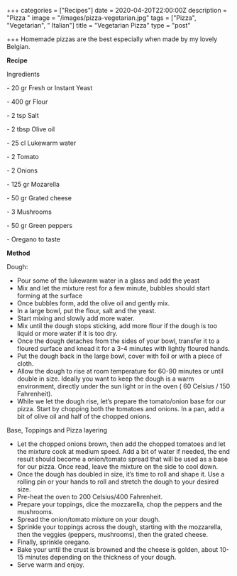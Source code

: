 +++
categories = ["Recipes"]
date = 2020-04-20T22:00:00Z
description = "Pizza "
image = "/images/pizza-vegetarian.jpg"
tags = ["Pizza", "Vegetarian", " Italian"]
title = "Vegetarian Pizza"
type = "post"

+++
Homemade pizzas are the best especially when made by my lovely Belgian. 

**Recipe**

Ingredients 

\- 20 gr Fresh or Instant Yeast

\- 400 gr Flour

\- 2 tsp Salt

\- 2 tbsp Olive oil

\- 25 cl Lukewarm water

\- 2 Tomato

\- 2 Onions

\- 125 gr Mozarella

\- 50 gr Grated cheese

\- 3 Mushrooms

\- 50 gr Green peppers

\- Oregano to taste 

**Method**

Dough:

* Pour some of the lukewarm water in a glass and add the yeast
* Mix and let the mixture rest for a few minute, bubbles should start forming at the surface
* Once bubbles form, add the olive oil and gently mix.
* In a large bowl, put the flour, salt and the yeast.
* Start mixing and slowly add more water.
* Mix until the dough stops sticking, add more flour if the dough is too liquid or more water if it is too dry.
* Once the dough detaches from the sides of your bowl, transfer it to a floured surface and knead it for a 3-4 minutes with lightly floured hands.
* Put the dough back in the large bowl, cover with foil or with a piece of cloth.
* Allow the dough to rise at room temperature for 60-90 minutes or until double in size. Ideally you want to keep the dough is a warm environment, directly under the sun light or in the oven ( 60 Celsius / 150 Fahrenheit).
* While we let the dough rise, let’s prepare the tomato/onion base for our pizza. Start by chopping both the tomatoes and onions. In a pan, add a bit of olive oil and half of the chopped onions.

Base, Toppings and Pizza layering

* Let the chopped onions brown, then add the chopped tomatoes and let the mixture cook at medium speed. Add a bit of water if needed, the end result should become a onion/tomato spread that will be used as a base for our pizza. Once read, leave the mixture on the side to cool down.
* Once the dough has doubled in size, it’s time to roll and shape it. Use a rolling pin or your hands to roll and stretch the dough to your desired size.
* Pre-heat the oven to 200 Celsius/400 Fahrenheit.
* Prepare your toppings, dice the mozzarella, chop the peppers and the mushrooms.
* Spread the onion/tomato mixture on your dough.
* Sprinkle your toppings across the dough, starting with the mozzarella, then the veggies (peppers, mushrooms), then the grated cheese.
* Finally, sprinkle oregano.
* Bake your until the crust is browned and the cheese is golden, about 10-15 minutes depending on the thickness of your dough.
* Serve warm and enjoy.